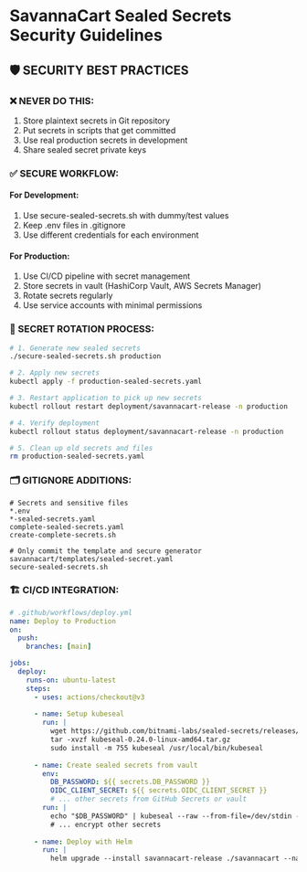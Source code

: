 # SavannaCart Sealed Secrets Security Guidelines

## 🛡️ SECURITY BEST PRACTICES

### ❌ NEVER DO THIS:
1. Store plaintext secrets in Git repository
2. Put secrets in scripts that get committed
3. Use real production secrets in development
4. Share sealed secret private keys

### ✅ SECURE WORKFLOW:

#### For Development:
1. Use secure-sealed-secrets.sh with dummy/test values
2. Keep .env files in .gitignore
3. Use different credentials for each environment

#### For Production:
1. Use CI/CD pipeline with secret management
2. Store secrets in vault (HashiCorp Vault, AWS Secrets Manager)
3. Rotate secrets regularly
4. Use service accounts with minimal permissions

### 🔄 SECRET ROTATION PROCESS:

```bash
# 1. Generate new sealed secrets
./secure-sealed-secrets.sh production

# 2. Apply new secrets
kubectl apply -f production-sealed-secrets.yaml

# 3. Restart application to pick up new secrets
kubectl rollout restart deployment/savannacart-release -n production

# 4. Verify deployment
kubectl rollout status deployment/savannacart-release -n production

# 5. Clean up old secrets and files
rm production-sealed-secrets.yaml
```

### 🗂️ GITIGNORE ADDITIONS:
```
# Secrets and sensitive files
*.env
*-sealed-secrets.yaml
complete-sealed-secrets.yaml
create-complete-secrets.sh

# Only commit the template and secure generator
savannacart/templates/sealed-secret.yaml
secure-sealed-secrets.sh
```

### 🏗️ CI/CD INTEGRATION:

```yaml
# .github/workflows/deploy.yml
name: Deploy to Production
on:
  push:
    branches: [main]

jobs:
  deploy:
    runs-on: ubuntu-latest
    steps:
      - uses: actions/checkout@v3
      
      - name: Setup kubeseal
        run: |
          wget https://github.com/bitnami-labs/sealed-secrets/releases/download/v0.24.0/kubeseal-0.24.0-linux-amd64.tar.gz
          tar -xvzf kubeseal-0.24.0-linux-amd64.tar.gz
          sudo install -m 755 kubeseal /usr/local/bin/kubeseal
      
      - name: Create sealed secrets from vault
        env:
          DB_PASSWORD: ${{ secrets.DB_PASSWORD }}
          OIDC_CLIENT_SECRET: ${{ secrets.OIDC_CLIENT_SECRET }}
          # ... other secrets from GitHub Secrets or vault
        run: |
          echo "$DB_PASSWORD" | kubeseal --raw --from-file=/dev/stdin --namespace=production --name=savannacart-release-secrets > db-password.sealed
          # ... encrypt other secrets
          
      - name: Deploy with Helm
        run: |
          helm upgrade --install savannacart-release ./savannacart --namespace production
```
